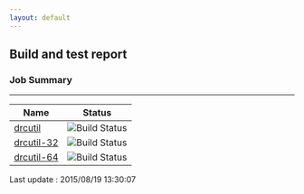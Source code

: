 ```yaml
---
layout: default
---
```

## Build and test report
### Job Summary
___
  
|Name|Status|
|---|---|
|[drcutil](http://jenkinshrg.github.io/drcutil)|![Build Status](http://jenkinshrg.github.io/drcutil/badge.svg)|
|[drcutil-32](http://jenkinshrg.github.io/drcutil-32)|![Build Status](http://jenkinshrg.github.io/drcutil-32/badge.svg)|
|[drcutil-64](http://jenkinshrg.github.io/drcutil-64)|![Build Status](http://jenkinshrg.github.io/drcutil-64/badge.svg)|
  
Last update : 2015/08/19 13:30:07
